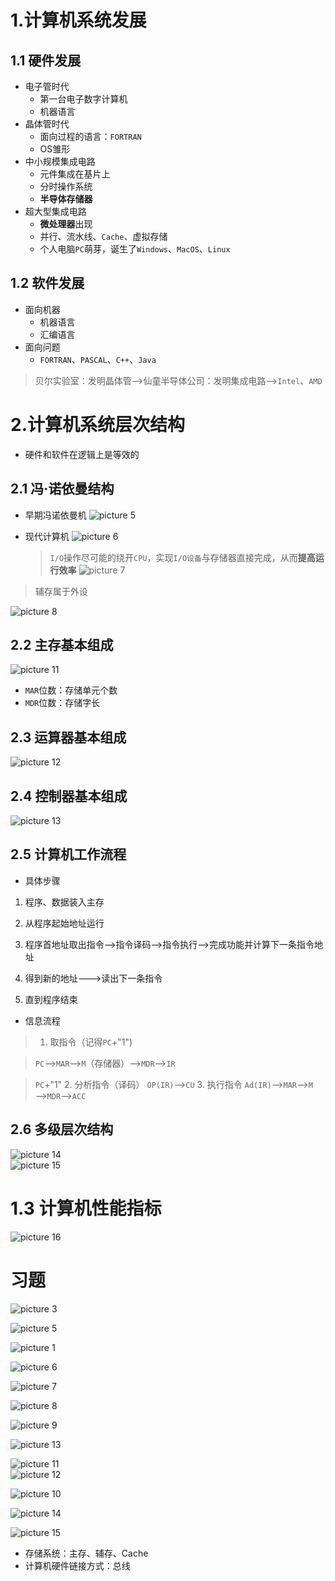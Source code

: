 # 1.计算机系统发展

## 1.1 硬件发展

- 电子管时代
  - 第一台电子数字计算机
  - 机器语言
- 晶体管时代
  - 面向过程的语言：`FORTRAN`
  - OS雏形
- 中小规模集成电路
  - 元件集成在基片上
  - 分时操作系统
  - **半导体存储器**
- 超大型集成电路
  - **微处理器**出现
  - 并行、流水线、`Cache`、虚拟存储
  - 个人电脑`PC`萌芽，诞生了`Windows`、`MacOS`、`Linux`

## 1.2 软件发展

- 面向机器
  - 机器语言
  - 汇编语言
- 面向问题
  - `FORTRAN`、`PASCAL`、`C++`、`Java`

> 贝尔实验室：发明晶体管——>仙童半导体公司：发明集成电路——>`Intel`、`AMD`

# 2.计算机系统层次结构

- 硬件和软件在逻辑上是等效的

## 2.1 冯·诺依曼结构

- 早期冯诺依曼机
  ![picture 5](../assets/ae2f010fb4c1714a6cd31f93277dc39ef9bfb60f44942026e5468fc26e44967b.png)  
- 现代计算机
  ![picture 6](../assets/4688f96e88034e89e89acd7ed89be6e03c1c36648066c27aaaf726cbb6af1bf5.png)  
  
  > `I/O`操作尽可能的绕开`CPU`，实现`I/O设备`与存储器直接完成，从而**提高运行效率**
  > ![picture 7](../assets/06dda3b1d1317a5faad6505d35ccc30b85641cc25117ab867c0b33fcd827d316.png)  

> 辅存属于外设

![picture 8](../assets/1cf9ec7869813d5d3c81f2bb922902240658cdf4866d9150d5358cca5fde5dd0.png)  

## 2.2 主存基本组成

![picture 11](../assets/c6abd8eb479c0f1ff12c8484c5388b827a2784782770b4fc77e2eb6b703ddc62.png)  

- `MAR`位数：存储单元个数
- `MDR`位数：存储字长

## 2.3 运算器基本组成

![picture 12](../assets/2490f895a2fc66d9d2b52cc8551ec7151a021b4c51d1a2311a494c9131ed7adf.png)  

## 2.4 控制器基本组成

![picture 13](../assets/4d653bfdc55ce4f07921a0a4b02b036ae8ba36d4087a327dfe534bc067b43e2c.png)  

## 2.5 计算机工作流程

- 具体步骤
1. 程序、数据装入主存

2. 从程序起始地址运行

3. 程序首地址取出指令——>指令译码——>指令执行——>完成功能并计算下一条指令地址

4. 得到新的地址———>读出下一条指令

5. 直到程序结束
- 信息流程

> 1. 取指令（记得`PC`+"1")
   
> `PC`——>`MAR`——>`M`（存储器）——>`MDR`——>`IR`

> `PC`+"1"
> 2. 分析指令（译码）
> `OP(IR)`——>`CU`
> 3. 执行指令
> `Ad(IR)`——>`MAR`——>`M`——>`MDR`——>`ACC`

## 2.6 多级层次结构

![picture 14](../assets/7d7be823641ab7ec8950136c838a2c1149bb255bcd5bd1a99862a7ecfa3c783f.png)  
![picture 15](../assets/3f4a6a6e8c461b574e0a331a4c430854ea6c93213c7206ad33ffec6e9b451709.png)  

# 1.3 计算机性能指标

![picture 16](../assets/b2a0551cde4c41fd8d44c210399462e707468f41128a9bac4f8fe7a915d42189.png)  

# 习题


![picture 3](../assets/ba17f9cce5517d9187591f2431cfe35550dd1433023c781085b2bf334d823f28.png)  

![picture 5](../assets/7856ba97e1c9fc18fb030ffc420c865d90fba07609bc3bb6ec5faf96087316d0.png)  


![picture 1](../assets/e3da507ef7cef603de0e7462317da68d1962b17f92a9382eed475c3eaecc13e5.png)  

![picture 6](../assets/302fb68ec6ac247f9e61a688f8b326b1cb795cd1e39c2a6f734aa4565991bdcd.png)  

![picture 7](../assets/77bd0846d15f2d9dbf95cd6fa47cb62938f28b3eaf5d5f95b62e50085518a57f.png)  

![picture 8](../assets/019259d32a57029dff3bb0e0982bbb6b332b44aa823529e137f22e13d73644a1.png)  



![picture 9](../assets/e537ef6171d896770cacdb8a5ff553c1efcdfda0b5dcadebf3fb2f981d5bb965.png)  

![picture 13](../assets/02246b265f62fa78d7944918cb306a48854c35af74844d0924f28448712476b3.png)  


![picture 11](../assets/56010080fca801e2b87fa8715b3cc54b25d0c0c2bd7078f03ada45cb9c87d3e7.png)  
![picture 12](../assets/2ab0d84dd3e0cb72097dacb85ea007adea0f21740e4c8e92220a179f15beea7b.png)  




![picture 10](../assets/6ab650092cbe41804bd4c24205398cbc20dcd6535ac965cf0040cf78f310fef7.png)  

![picture 14](../assets/90a06e4c5897615aac5b4f6e28437285aa0208940a93355ef953b9c1b7b8edba.png)  

![picture 15](../assets/60af599fd6bbec84e0e28afd68aa4d8066ddca339869534daa95148607258d95.png)  

 - 存储系统：主存、辅存、Cache
 - 计算机硬件链接方式：总线